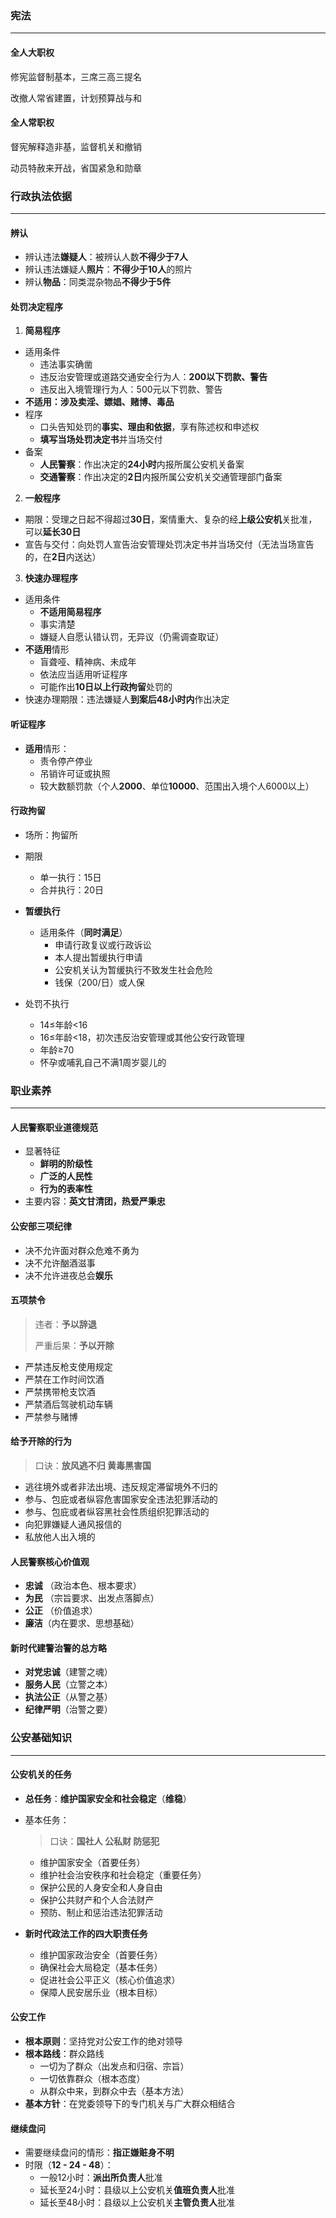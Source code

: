 ### 宪法

---

#### 全人大职权

修宪监督制基本，三席三高三提名

改撤人常省建置，计划预算战与和

#### 全人常职权

督宪解释造非基，监督机关和撤销

动员特赦来开战，省国紧急和勋章



### 行政执法依据

---

#### 辨认

- 辨认违法**嫌疑人**：被辨认人数**不得少于7人**
- 辨认违法嫌疑人**照片**：**不得少于10人**的照片
- 辨认**物品**：同类混杂物品**不得少于5件**

#### 处罚决定程序

1. **简易程序**

- 适用条件
  - 违法事实确凿
  - 违反治安管理或道路交通安全行为人：**200以下罚款、警告**
  - 违反出入境管理行为人：500元以下罚款、警告
- **不适用：涉及卖淫、嫖娼、赌博、毒品**
- 程序
  - 口头告知处罚的**事实、理由和依据**，享有陈述权和申述权
  - **填写当场处罚决定书**并当场交付
- 备案
  - **人民警察**：作出决定的**24小时**内报所属公安机关备案
  - **交通警察**：作出决定的**2日**内报所属公安机关交通管理部门备案



2. **一般程序**

- 期限：受理之日起不得超过**30日**，案情重大、复杂的经**上级公安机**关批准，可以**延长30日**
- 宣告与交付：向处罚人宣告治安管理处罚决定书并当场交付（无法当场宣告的，在**2日**内送达）



3. **快速办理程序**

- 适用条件
  - **不适用简易程序**
  - 事实清楚
  - 嫌疑人自愿认错认罚，无异议（仍需调查取证）
- **不适用**情形
  - 盲聋哑、精神病、未成年
  - 依法应当适用听证程序
  - 可能作出**10日以上行政拘留**处罚的
- 快速办理期限：违法嫌疑人**到案后48小时内**作出决定

#### 听证程序

- **适用**情形：
  - 责令停产停业
  - 吊销许可证或执照
  - 较大数额罚款（个人**2000**、单位**10000**、范围出入境个人6000以上）

#### 行政拘留

- 场所：拘留所

- 期限
  - 单一执行：15日
  - 合并执行：20日
- **暂缓执行**
  - 适用条件（**同时满足**）
    - 申请行政复议或行政诉讼
    - 本人提出暂缓执行申请
    - 公安机关认为暂缓执行不致发生社会危险
    - 钱保（200/日）或人保
- 处罚不执行
  - 14≤年龄<16
  - 16≤年龄<18，初次违反治安管理或其他公安行政管理
  - 年龄≥70
  - 怀孕或哺乳自己不满1周岁婴儿的



### 职业素养

---

#### 人民警察职业道德规范

- 显著特征
  - **鲜明的阶级性**
  - **广泛的人民性**
  - **行为的表率性**
- 主要内容：**英文甘清团，热爱严秉忠**

#### 公安部三项纪律

- 决不允许面对群众危难不勇为
- 决不允许酗酒滋事
- 决不允许进夜总会**娱乐**

#### 五项禁令

> 违者：**予以辞退**
>
> 严重后果：**予以开除**

- 严禁违反枪支使用规定
- 严禁在工作时间饮酒
- 严禁携带枪支饮酒
- 严禁酒后驾驶机动车辆
- 严禁参与赌博

#### 给予开除的行为

> 口诀：**放风逃不归 黄毒黑害国**

- 逃往境外或者非法出境、违反规定滞留境外不归的
- 参与、包庇或者纵容危害国家安全违法犯罪活动的
- 参与、包庇或者纵容黑社会性质组织犯罪活动的
- 向犯罪嫌疑人通风报信的
- 私放他人出入境的

#### 人民警察核心价值观

- **忠诚** （政治本色、根本要求）
- **为民** （宗旨要求、出发点落脚点）
- **公正** （价值追求）
- **廉洁**（内在要求、思想基础）

#### 新时代建警治警的总方略

- **对党忠诚**（建警之魂）
- **服务人民**（立警之本）
- **执法公正**（从警之基）
- **纪律严明**（治警之要）



### 公安基础知识

---

#### 公安机关的任务

- **总任务**：**维护国家安全和社会稳定**（**维稳**）

- 基本任务：

  > 口诀：**国社人 公私财 防惩犯**

  - 维护国家安全（首要任务）
  - 维护社会治安秩序和社会稳定（重要任务）
  - 保护公民的人身安全和人身自由
  - 保护公共财产和个人合法财产
  - 预防、制止和惩治违法犯罪活动

- **新时代政法工作的四大职责任务**

  - 维护国家政治安全（首要任务）
  - 确保社会大局稳定（基本任务）
  - 促进社会公平正义（核心价值追求）
  - 保障人民安居乐业（根本目标）

#### 公安工作

- **根本原则**：坚持党对公安工作的绝对领导
- **根本路线**：群众路线
  - 一切为了群众（出发点和归宿、宗旨）
  - 一切依靠群众（根本态度）
  - 从群众中来，到群众中去（基本方法）
- **基本方针**：在党委领导下的专门机关与广大群众相结合

#### 继续盘问

- 需要继续盘问的情形：**指正嫌赃身不明**
- 时限（**12 - 24 - 48**）：
  - 一般12小时：**派出所负责人**批准
  - 延长至24小时：县级以上公安机关**值班负责人**批准
  - 延长至48小时：县级以上公安机关**主管负责人**批准